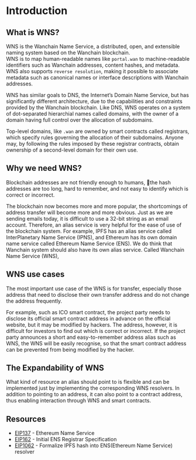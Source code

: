 # Introduction

## What is WNS?
WNS is the Wanchain Name Service, a distributed, open, and extensible naming system based on the Wanchain blockchain.  
WNS is to map human-readable names like `portal.wan` to machine-readable identifiers such as Wanchain addresses, content hashes, and metadata. WNS also supports `reverse resolution`, making it possible to associate metadata such as canonical names or interface descriptions with Wanchain addresses.

WNS has similar goals to DNS, the Internet’s Domain Name Service, but has significantly different architecture, due to the capabilities and constraints provided by the Wanchain blockchain. Like DNS, WNS operates on a system of dot-separated hierarchial names called domains, with the owner of a domain having full control over the allocation of subdomains.

Top-level domains, like `.wan` are owned by smart contracts called registrars, which specify rules governing the allocation of their subdomains. Anyone may, by following the rules imposed by these registrar contracts, obtain ownership of a second-level domain for their own use.

## Why we need WNS?
Blockchain addresses are not friendly enough to humans, the hash addresses are too long, hard to remember, and not easy to identify which is correct or incorrect.  

The blockchain now becomes more and more popular, the shortcomings of address transfer will become more and more obvious. Just as we are sending emails today, it is difficult to use a 32-bit string as an email account. Therefore, an alias service is very helpful for the ease of use of the blockchain system. For example, IPFS has an alias service called InterPlanetary Name Service (IPNS), and Ethereum has its own domain name service called Ethereum Name Service (ENS). We do think that Wanchain system should also have its own alias service. Called Wanchain Name Service (WNS),

## WNS use cases
The most important use case of the WNS is for transfer, especially those address that need to disclose their own transfer address and do not change the address frequently.

For example, such as ICO smart contract, the project party needs to disclose its official smart contract address in advance on the official website, but it may be modified by hackers. The address, however, it is difficult for investors to find out which is correct or incorrect. If the project party announces a short and easy-to-remember address alias such as WNS, the WNS will be easily recognise, so that the smart contract address can be prevented from being modified by the hacker.

## The Expandability of WNS
What kind of resource an alias should point to is flexible and can be implemented just by implementing the corresponding WNS resolvers. In addition to pointing to an address, it can also point to a contract address, thus enabling interaction through WNS and smart contracts.

## Resources
- [EIP137](https://github.com/ethereum/EIPs/blob/master/EIPS/eip-137.md) - Ethereum Name Service
- [EIP162](https://github.com/ethereum/EIPs/blob/master/EIPS/eip-162.md) - Initial ENS Registrar Specification
- [EIP1062](https://github.com/ethereum/EIPs/blob/master/EIPS/eip-1062.md) - Formalize IPFS hash into ENS(Ethereum Name Service) resolver
